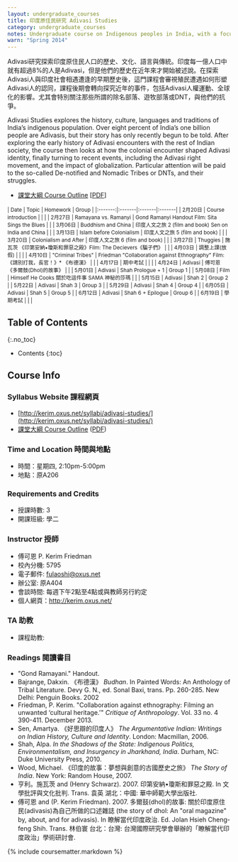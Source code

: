 ```yaml
---
layout: undergraduate_courses
title: 印度原住民研究 Adivasi Studies
category: undergraduate_courses
notes: Undergraduate course on Indigenous peoples in India, with a focus on Denotified and Nomadic Tribes.
warn: "Spring 2014"
---
```



Adivasi研究探索印度原住民人口的歷史、文化、語言與傳統。印度每一億人口中就有超過8%的人是Adivasi，但是他們的歷史在近年來才開始被述說。在探索Adivasi人與印度社會相遇遭逢的早期歷史後，這門課程會審視殖民遭遇如何形塑Adivasi人的認同，課程後期會轉向探究近年的事件，包括Adivasi人權運動、全球化的影響。尤其會特別關注那些所謂的除名部落、遊牧部落或DNT，與他們的抗爭。

Adivasi Studies explores the history, culture, languages and traditions of India’s indigenous population. Over eight percent of India’s one billion people are Adivasis, but their story has only recently begun to be told. After exploring the early history of Adivasi encounters with the rest of Indian society, the course then looks at how the colonial encounter shaped Adivasi identity, finally turning to recent events, including the Adivasi right movement, and the impact of globalization. Particular attention will be paid to the so-called De-notified and Nomadic Tribes or DNTs, and their struggles.

* [課堂大綱 Course Outline][outline] [[PDF][pdf]]

<small>
|  Date | Topic | Homework | Group |
|:-------:|:-------|:-------|:-------|
|  2月20日 | Course introduction |  |  |
|  2月27日 | Ramayana vs. Ramanyi | Gond Ramanyi Handout Film: Sita Sings the Blues |  |
|  3月06日 | Buddhism and China | 印度人文之旅 2 (film and book) Sen on India and China |  |
|  3月13日 | Islam before Colonialism | 印度人文之旅 5 (film and book) |  |
|  3月20日 | Colonialism and After | 印度人文之旅 6 (film and book) |  |
|  3月27日 | Thuggies | 施瓦茨 《印第安納•瓊斯和罪惡之殿》Film: The Decievers《騙子們》 |  |
|  4月03日 | 調整上課(放假) |  |  |
|  4月10日 | "Criminal Tribes" | Friedman "Collaboration against Ethnography" Film:《請別打我，長官！》* 《布德漢》 |  |
|  4月17日 | 期中考試 |  |  |
|  4月24日 | Adivasi | 傅可恩《多爾鼓(Dhol)的故事》 |  |
|  5月01日 | Adivasi | Shah Prologue + 1 | Group 1 |
|  5月08日 | Film | Himself He Cooks 關於吃這件事 SAMA 神秘的莎瑪 |  |
|  5月15日 | Adivasi | Shah 2 | Group 2 |
|  5月22日 | Adivasi | Shah 3 | Group 3 |
|  5月29日 | Adivasi | Shah 4 | Group 4 |
|  6月05日 | Adivasi | Shah 5 | Group 5 |
|  6月12日 | Adivasi | Shah 6 + Epilogue | Group 6 |
|  6月19日 | 學期考試 |  |  |
</small>

## Table of Contents
{:.no_toc}

- Contents
{:toc}

## Course Info

### Syllabus Website 課程網頁  

* [http://kerim.oxus.net/syllabi/adivasi-studies/](http://kerim.oxus.net/syllabi/adivasi-studies/)
* [課堂大綱 Course Outline](https://docs.google.com/spreadsheet/pub?key=0AlIzY9pLiJVZdHZ5czhMM3hyd0lwUFdKemtqZ3cxaXc&single=true&gid=0&output=html) ([PDF](https://docs.google.com/spreadsheet/pub?key=0AlIzY9pLiJVZdHZ5czhMM3hyd0lwUFdKemtqZ3cxaXc&single=true&gid=0&output=pdf))

### Time and Location 時間與地點
* 時間：星期四, 2:10pm-5:00pm
* 地點：原A206

### Requirements and Credits
* 授課時數: 3
* 開課班級: 學二

### Instructor 授師
* 傅可恩 P. Kerim Friedman
* 校內分機: 5795
* 電子郵件: fulaoshi@oxus.net
* 辦公室: 原A404
* 會談時間: 每週下午2點至4點或與教師另行約定
* 個人網頁：http://kerim.oxus.net/

### TA 助教
* 課程助教: 

### Readings 閱讀書目

- "Gond Ramayani." Handout.
- Bajrange, Dakxin. 《布德漢》 *Budhan*. In Painted Words: An Anthology of Tribal Literature. Devy G. N., ed. Sonal Baxi, trans. Pp. 260-285. New Delhi: Penguin Books. 2002 
- Friedman, P. Kerim. "Collaboration against ethnography: Filming an unwanted ‘cultural heritage.’" *Critique of Anthropology*. Vol. 33 no. 4 390-411. December 2013.
- Sen, Amartya. 《好思辯的印度人》 *The Argumentative Indian: Writings on Indian History, Culture and Identity*. London: Macmillan, 2006. 
- Shah, Alpa. *In the Shadows of the State: Indigenous Politics, Environmentalism, and Insurgency in Jharkhand, India*. Durham, NC: Duke University Press, 2010. 
- Wood, Michael. 《印度的故事：夢想與創意的古國歷史之旅》 *The Story of India*. New York: Random House, 2007. 
- 亨利。施瓦茨 and (Henry Schwarz). 2007. 印第安納•瓊斯和罪惡之殿. In 文學批評與文化批判. Trans. 袁英 湖北：中國: 華中師範大學出版社.
- 傅可恩 and (P. Kerim Friedman). 2007. 多爾鼓(dhol)的故事: 關於印度原住民(adivasis)為自己所做的口述雜誌 (the story of dhol: An "oral magazine" by, about, and for adivasis). In 瞭解當代印度政治. Ed. Jolan Hsieh Cheng-feng Shih. Trans. 林伯寰 台北：台灣: 台灣國際研究學會舉辦的「瞭解當代印度政治」學術研討會.

{% include coursematter.markdown %}

[syllabus]:http://kerim.oxus.net/syllabi/syllabus-adivasi/
[outline]:https://docs.google.com/spreadsheet/pub?key=0AlIzY9pLiJVZdHZ5czhMM3hyd0lwUFdKemtqZ3cxaXc&single=true&gid=0&output=html
[pdf]:https://docs.google.com/spreadsheet/pub?key=0AlIzY9pLiJVZdHZ5czhMM3hyd0lwUFdKemtqZ3cxaXc&single=true&gid=0&output=pdf